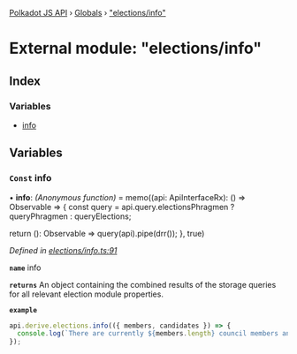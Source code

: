 [Polkadot JS API](../README.md) › [Globals](../globals.md) › ["elections/info"](_elections_info_.md)

# External module: "elections/info"

## Index

### Variables

* [info](_elections_info_.md#const-info)

## Variables

### `Const` info

• **info**: *(Anonymous function)* =  memo((api: ApiInterfaceRx): () => Observable<DerivedElectionsInfo> => {
  const query = api.query.electionsPhragmen
    ? queryPhragmen
    : queryElections;

  return (): Observable<DerivedElectionsInfo> =>
    query(api).pipe(drr());
}, true)

*Defined in [elections/info.ts:91](https://github.com/polkadot-js/api/blob/2371d6a29c/packages/api-derive/src/elections/info.ts#L91)*

**`name`** info

**`returns`** An object containing the combined results of the storage queries for
all relevant election module properties.

**`example`** 
<BR>

```javascript
api.derive.elections.info(({ members, candidates }) => {
  console.log(`There are currently ${members.length} council members and ${candidates.length} prospective council candidates.`);
});
```
